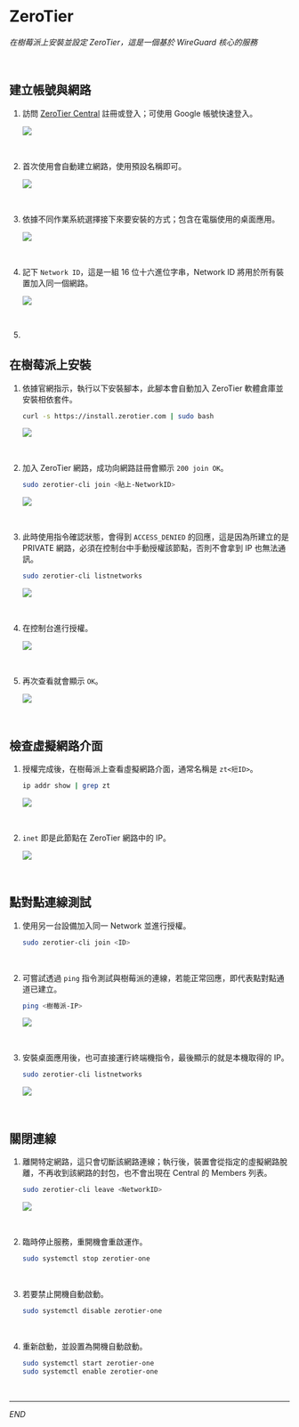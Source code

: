 # ZeroTier

_在樹莓派上安裝並設定 ZeroTier，這是一個基於 WireGuard 核心的服務_

<br>

## 建立帳號與網路

1. 訪問 [ZeroTier Central](https://my.zerotier.com) 註冊或登入；可使用 Google 帳號快速登入。

    ![](images/img_236.png)

<br>

2. 首次使用會自動建立網路，使用預設名稱即可。

    ![](images/img_237.png)

<br>

3. 依據不同作業系統選擇接下來要安裝的方式；包含在電腦使用的桌面應用。

    ![](images/img_238.png)

<br>

4. 記下 `Network ID`，這是一組 16 位十六進位字串，Network ID 將用於所有裝置加入同一個網路。

    ![](images/img_239.png)

<br>

5. 

## 在樹莓派上安裝

1. 依據官網指示，執行以下安裝腳本，此腳本會自動加入 ZeroTier 軟體倉庫並安裝相依套件。

    ```bash
    curl -s https://install.zerotier.com | sudo bash
    ```

    ![](images/img_240.png)

<br>

2. 加入 ZeroTier 網路，成功向網路註冊會顯示 `200 join OK`。

    ```bash
    sudo zerotier-cli join <貼上-NetworkID>
    ```

    ![](images/img_15.png)

<br>

3. 此時使用指令確認狀態，會得到 `ACCESS_DENIED` 的回應，這是因為所建立的是 PRIVATE 網路，必須在控制台中手動授權該節點，否則不會拿到 IP 也無法通訊。

    ```bash
    sudo zerotier-cli listnetworks
    ```

    ![](images/img_16.png)

<br>

4. 在控制台進行授權。

    ![](images/img_241.png)

<br>

5. 再次查看就會顯示 `OK`。

    ![](images/img_242.png)

<br>

## 檢查虛擬網路介面

1. 授權完成後，在樹莓派上查看虛擬網路介面，通常名稱是 `zt<短ID>`。

    ```bash
    ip addr show | grep zt
    ```

    ![](images/img_243.png)

<br>

2. `inet` 即是此節點在 ZeroTier 網路中的 IP。

    ![](images/img_17.png)

<br>

## 點對點連線測試

1. 使用另一台設備加入同一 Network 並進行授權。

    ```bash
    sudo zerotier-cli join <ID>
    ```

<br>

2. 可嘗試透過 `ping` 指令測試與樹莓派的連線，若能正常回應，即代表點對點通道已建立。

    ```bash
    ping <樹莓派-IP>
    ``` 

    ![](images/img_18.png)

<br>

3. 安裝桌面應用後，也可直接運行終端機指令，最後顯示的就是本機取得的 IP。

    ```bash
    sudo zerotier-cli listnetworks
    ```

    ![](images/img_244.png)

<br>

## 關閉連線

1. 離開特定網路，這只會切斷該網路連線；執行後，裝置會從指定的虛擬網路脫離，不再收到該網路的封包，也不會出現在 Central 的 Members 列表。

    ```bash
    sudo zerotier-cli leave <NetworkID>
    ```

    ![](images/img_245.png)

<br>

2. 臨時停止服務，重開機會重啟運作。

    ```bash
    sudo systemctl stop zerotier-one
    ```

<br>

3. 若要禁止開機自動啟動。

    ```bash
    sudo systemctl disable zerotier-one
    ```

<br>

4. 重新啟動，並設置為開機自動啟動。

    ```bash
    sudo systemctl start zerotier-one
    sudo systemctl enable zerotier-one
    ```

<br>

___

_END_